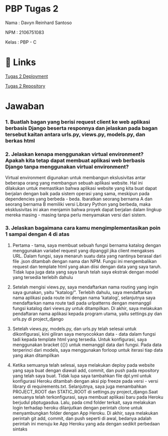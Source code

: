 # PBP Tugas 2

Nama : Davyn Reinhard Santoso

NPM : 2106751083

Kelas : PBP - C

# 🔗 Links
[Tugas 2 Deployment](https://pbptugasdua.herokuapp.com/katalog/)

[Tugas 2 Repository](https://github.com/dreins/PBPTugas2.git)


# Jawaban

### 1. Buatlah bagan yang berisi request client ke web aplikasi berbasis Django beserta responnya dan jelaskan pada bagan tersebut kaitan antara urls.py, views.py, models.py, dan berkas html


### 2. Jelaskan kenapa menggunakan virtual environment? Apakah kita tetap dapat membuat aplikasi web berbasis Django tanpa menggunakan virtual environment?
Virtual environment digunakan untuk membangun ekslusivitas antar beberapa orang yang membangun sebuah aplikasi website. Hal ini dilakukan untuk memastikan bahwa aplikasi website yang kita buat dapat berjalan dengan baik pada sistem operasi yang sama, meskipun pada dependencies yang berbeda - beda. Ibaratkan seorang bernama A dan seorang bernama B memiliki versi Library Python yang berbeda, maka eksklusivitas ini akan menjamin bahwa proyek dapat berjalan dalam lingkup mereka masing - masing tanpa perlu menyamakan versi dari sistem. 

### 3. Jelaskan bagaimana cara kamu mengimplementasikan poin 1 sampai dengan 4 di atas
1. Pertama - tama, saya membuat sebuah fungsi bernama katalog dengan menggunakan variabel request yang dipanggil jika client mengakses URL. Dalam fungsi, saya menaruh suatu data yang nantinya berasal dari file .json ditambah dengan nama dan NPM. Fungsi ini mengembalikan request dan template html yang akan diisi dengan data yang saya taruh. Tidak lupa juga data yang saya taruh telah saya ekstrak dengan model yang tersedia terlebih dahulu

2. Setelah mengisi views.py, saya mendaftarkan nama routing yang ingin saya gunakan, yaitu "katalog/". Terlebih dahulu, saya mendaftarkan nama aplikasi pada route ini dengan nama 'katalog', selanjutnya saya mendaftarkan nama route tadi pada urlpatterns dengan memanggil fungsi katalog dari views.py untuk ditampilkan. Di akhir, saya melakukan pendaftaran nama aplikasi kepada program utama, yaitu settings.py dan urls.py di project_django

3. Setelah views.py, models.py, dan urls.py telah selesai untuk dikonfigurasi, kini giliran saya menyocokkan data - data dalam fungsi tadi kepada template html yang tersedia. Untuk konfigurasi, saya menggunakan bracket {{}} untuk memanggil data dari fungsi. Pada data terperinci dari models, saya menggunakan forloop untuk iterasi tiap data yang akan ditampilkan 

4. Ketika semuanya telah selesai, saya melakukan deploy pada website yang saya buat dengan diawali add, commit, dan push pada repository yang telah saya buat. Tidak lupa saya tambahkan file dpl.yml untuk konfigurasi Heroku ditambah dengan aksi pip freeze pada versi - versi library di requirements.txt. Selanjutnya, saya juga menambahkan PROJECT_ROOT dan STATIC_ROOT di settings.py project_django.Saat semuanya telah terkonfigurasi, saya membuat aplikasi baru pada Heroku berjudul pbptugasdua. Lalu, pada cmd folder terkait, saya melakukan login terhadap heroku dilanjutkan dengan perintah clone untuk menyambungkan folder dengan App Heroku. Di akhir, saya melakukan perintah git add, commit, dan push seperti di awal, bedanya adalah perintah ini menuju ke App Heroku yang ada dengan sedikit perbedaan sintaks

